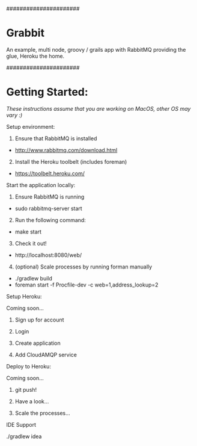 
######################
# Grabbit

An example, multi node, groovy / grails app with RabbitMQ providing the glue, Heroku the home.	

######################
# Getting Started:

*These instructions assume that you are working on MacOS, other OS may vary :)*

Setup environment:

1. Ensure that RabbitMQ is installed

- http://www.rabbitmq.com/download.html

2. Install the Heroku toolbelt (includes foreman)

- https://toolbelt.heroku.com/

Start the application locally:

1. Ensure RabbitMQ is running

- sudo rabbitmq-server start

2. Run the following command:

- make start

3. Check it out!

- http://localhost:8080/web/

4. (optional) Scale processes by running forman manually

- ./gradlew build
- foreman start -f Procfile-dev -c web=1,address_lookup=2

Setup Heroku:

Coming soon...

1. Sign up for account

2. Login

3. Create application

4. Add CloudAMQP service

Deploy to Heroku:

Coming soon...

1. git push!

2. Have a look...

3. Scale the processes...

IDE Support

./gradlew idea





